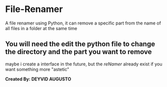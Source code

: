 # File-Renamer
A file renamer using Python, it can remove a specific part from the name of all files in a folder at the same time

You will need the edit the python file to change the directory and the part you want to remove
----------------------------------------------------------------------------------------------
maybe i create a interface in the future, but the *reNamer* already exist if you want something more "astetic"

**Created By: DEYVID AUGUSTO**
